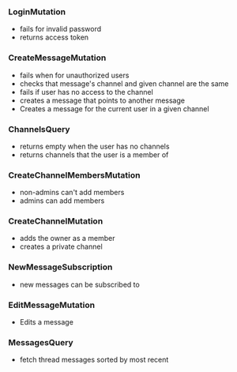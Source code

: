 ### LoginMutation
  * fails for invalid password
  * returns access token

### CreateMessageMutation
  * fails when for unauthorized users
  * checks that message's channel and given channel are the same
  * fails if user has no access to the channel
  * creates a message that points to another message
  * Creates a message for the current user in a given channel

### ChannelsQuery
  * returns empty when the user has no channels
  * returns channels that the user is a member of

### CreateChannelMembersMutation
  * non-admins can't add members
  * admins can add members

### CreateChannelMutation
  * adds the owner as a member
  * creates a private channel

### NewMessageSubscription
  * new messages can be subscribed to

### EditMessageMutation
  * Edits a message

### MessagesQuery
  * fetch thread messages sorted by most recent
